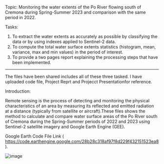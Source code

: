 Topic: Monitoring the water extents of the Po River flowing south of Cremona during Spring-Summer 2023 and comparison with the same period in 2022.

Tasks: 

1. To extract the water extents as accurately as possible by classifying the data or by using indexes applied to Sentinel-2 data.
2. To compute the total water surface extents statistics (histogram, mean, variance, max and min values) in the period of interest.
3. To provide a two pages report explaining the processing steps that have been implemented.

------------------------------------------------------------------------------------------------------------------------------------------------------------------------------------
The files have been shared includes all of these three tasked. I have uploaded code file, Project Reprt and Projecct Presentationfor reference.

Introduction:

Remote sensing is the process of detecting and monitoring the physical characteristics of an area by measuring its reflected and emitted radiation at a distance (typically from satellite or aircraft).These files shows the method to calculate and compare water surface areas of the Po River south of Cremona during the Spring-Summer periods of 2022 and 2023 using Sentinel-2 satellite imagery and Google Earth Engine (GEE).

Google Earth Code File Link (  https://code.earthengine.google.com/28b28c318af97f8d229f432151523ea8  ).

![image](https://github.com/Asad-Khan-AI/Google-Earth-Engine_Project/assets/172989386/26bb9489-9b86-470a-878d-d1ab4f6e3796)
